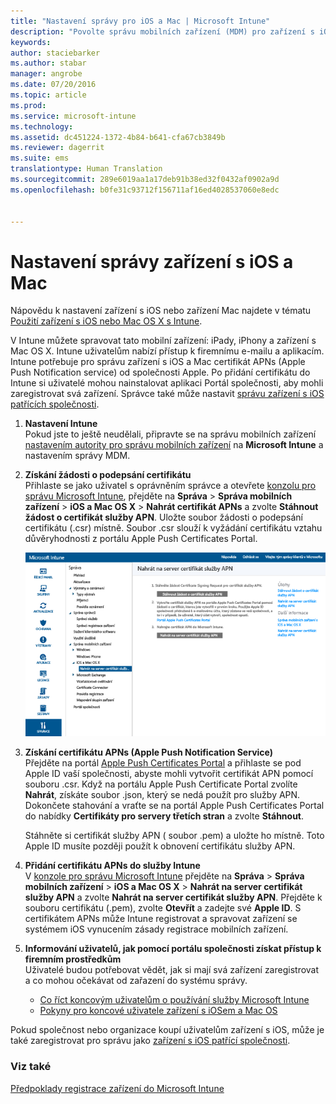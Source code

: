 ```yaml
---
title: "Nastavení správy pro iOS a Mac | Microsoft Intune"
description: "Povolte správu mobilních zařízení (MDM) pro zařízení s iOS včetně zařízení iPad a iPhone a zařízení s Mac OS X pomocí Microsoft Intune."
keywords: 
author: staciebarker
ms.author: stabar
manager: angrobe
ms.date: 07/20/2016
ms.topic: article
ms.prod: 
ms.service: microsoft-intune
ms.technology: 
ms.assetid: dc451224-1372-4b84-b641-cfa67cb3849b
ms.reviewer: dagerrit
ms.suite: ems
translationtype: Human Translation
ms.sourcegitcommit: 289e6019aa1a17deb91b38ed32f0432af0902a9d
ms.openlocfilehash: b0fe31c93712f156711af16ed4028537060e8edc


---
```


# <a name="set-up-ios-and-mac-device-management"></a>Nastavení správy zařízení s iOS a Mac
Nápovědu k nastavení zařízení s iOS nebo zařízení Mac najdete v tématu [Použití zařízení s iOS nebo Mac OS X s Intune](../enduser/using-your-ios-or-mac-os-x-device-with-intune.md).

V Intune můžete spravovat tato mobilní zařízení: iPady, iPhony a zařízení s Mac OS X. Intune uživatelům nabízí přístup k firemnímu e-mailu a aplikacím. Intune potřebuje pro správu zařízení s iOS a Mac certifikát APNs (Apple Push Notification service) od společnosti Apple. Po přidání certifikátu do Intune si uživatelé mohou nainstalovat aplikaci Portál společnosti, aby mohli zaregistrovat svá zařízení. Správce také může nastavit [správu zařízení s iOS patřících společnosti](enroll-corporate-owned-ios-devices-in-microsoft-intune.md).

1.  **Nastavení Intune**<br>
    Pokud jste to ještě neudělali, připravte se na správu mobilních zařízení [nastavením autority pro správu mobilních zařízení](prerequisites-for-enrollment.md#set-mobile-device-management-authority) na **Microsoft Intune** a nastavením správy MDM.

2.  **Získání žádosti o podepsání certifikátu**<br>
    Přihlaste se jako uživatel s oprávněním správce a otevřete [konzolu pro správu Microsoft Intune](http://manage.microsoft.com), přejděte na **Správa** &gt; **Správa mobilních zařízení** &gt; **iOS a Mac OS X** &gt; **Nahrát certifikát APNs** a zvolte **Stáhnout žádost o certifikát služby APN**. Uložte soubor žádosti o podepsání certifikátu (.csr) místně. Soubor .csr slouží k vyžádání certifikátu vztahu důvěryhodnosti z portálu Apple Push Certificates Portal.

    ![Dialogové okno nahrání certifikátu služby APN](../media/Intune-iOS-enrollment-with-apns.png)

3.  **Získání certifikátu APNs (Apple Push Notification Service)**<br>
    Přejděte na portál [Apple Push Certificates Portal](http://go.microsoft.com/fwlink/?LinkId=269844) a přihlaste se pod Apple ID vaší společnosti, abyste mohli vytvořit certifikát APN pomocí souboru .csr. Když na portálu Apple Push Certificate Portal zvolíte **Nahrát**, získáte soubor .json, který se nedá použít pro služby APN. Dokončete stahování a vraťte se na portál Apple Push Certificates Portal do nabídky **Certifikáty pro servery třetích stran** a zvolte **Stáhnout**.

    Stáhněte si certifikát služby APN ( soubor .pem) a uložte ho místně. Toto Apple ID musíte později použít k obnovení certifikátu služby APN.

4.  **Přidání certifikátu APNs do služby Intune**<br>
    V [konzole pro správu Microsoft Intune](http://manage.microsoft.com) přejděte na **Správa** &gt; **Správa mobilních zařízení** &gt; **iOS a Mac OS X** &gt; **Nahrát na server certifikát služby APN** a zvolte **Nahrát na server certifikát služby APN**. Přejděte k souboru certifikátu (.pem), zvolte **Otevřít** a zadejte své **Apple ID**. S certifikátem APNs může Intune registrovat a spravovat zařízení se systémem iOS vynucením zásady registrace mobilních zařízení.

5.  **Informování uživatelů, jak pomocí portálu společnosti získat přístup k firemním prostředkům**<br>
    Uživatelé budou potřebovat vědět, jak si mají svá zařízení zaregistrovat a co mohou očekávat od zařazení do systému správy.
    - [Co říct koncovým uživatelům o používání služby Microsoft Intune](what-to-tell-your-end-users-about-using-microsoft-intune.md)
    - [Pokyny pro koncové uživatele zařízení s iOSem a Mac OS](../enduser/using-your-ios-or-mac-os-x-device-with-intune.md)

Pokud společnost nebo organizace koupí uživatelům zařízení s iOS, může je také zaregistrovat pro správu jako [zařízení s iOS patřící společnosti](enroll-corporate-owned-ios-devices-in-microsoft-intune.md).

### <a name="see-also"></a>Viz také
[Předpoklady registrace zařízení do Microsoft Intune](prerequisites-for-enrollment.md)



<!--HONumber=Nov16_HO1-->


